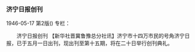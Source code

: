 ### 济宁日报创刊

1946-05-17
第2版()
专栏：

　　济宁日报创刊
    【新华社晋冀鲁豫总分社讯】济宁市十四万市民的号角济宁日报，已于五月一日出刊，现出刊至第十五期，将在二十日举行创刊典礼。
